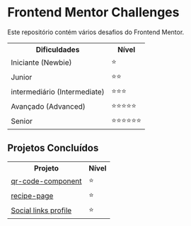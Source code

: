 <!DOCTYPE html>
<html lang="en">
<head>
<meta charset="UTF-8">
<meta name="viewport" content="width=device-width, initial-scale=1.0">
</head>
<body>

<h1>Frontend Mentor Challenges</h1>
<table>
  <p>Este repositório contém vários desafios do Frontend Mentor.</p>
  <tr>
    <th>Dificuldades</th>
    <th>Nível</th>
  </tr>
  <tr>
    <td>Iniciante (Newbie)</td>
    <td>⭐</td>
  </tr>
  <tr>
    <td>Junior</td>
    <td>⭐⭐</td>
  </tr>
  <tr>
    <td>intermediário (Intermediate)</td>
    <td>⭐⭐⭐</td>
  </tr>
  <tr>
    <td>Avançado (Advanced)</td>
    <td>⭐⭐⭐⭐⭐</td>
  </tr>
  <tr>
    <td>Senior</td>
    <td>⭐⭐⭐⭐⭐⭐</td>
  </tr>
  
</table>

<h2>Projetos Concluídos</h2>

<table>
  <tr>
    <th>Projeto</th>
    <th>Nível</th>
  </tr>
  <tr>
    <td><a href="https://weslleychallenge-1-frontend-mentor-orcin.vercel.app">qr-code-component</a></td>
    <td>⭐</td>
  </tr>
  <tr>
    <td><a href="https://weslleychallenge-2-frontend-mentor-orcin.vercel.app">recipe-page</a></td>
    <td>⭐</td>
  </tr>
  <tr>
    <td><a href="https://weslleychallenge-3-frontend-mentor-orcin.vercel.app">Social links profile</a></td>
    <td>⭐</td>
  </tr>
</table>

</body>
</html>
